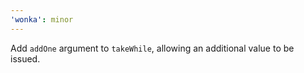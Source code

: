 ```yaml
---
'wonka': minor
---
```


Add `addOne` argument to `takeWhile`, allowing an additional value to be issued.
